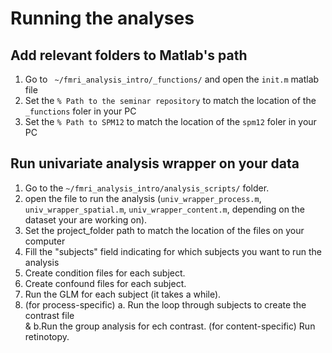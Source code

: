 # Running the analyses

## Add relevant folders to Matlab's path
1. Go to ` ~/fmri_analysis_intro/_functions/` and open the `init.m` matlab file
2. Set the `% Path to the seminar repository` to match the location of the `_functions` foler in your PC
3. Set the `% Path to SPM12` to match the location of the `spm12` foler in your PC

## Run univariate analysis wrapper on your data
1. Go to the `~/fmri_analysis_intro/analysis_scripts/` folder.
2. open the file to run the analysis (`univ_wrapper_process.m`, `univ_wrapper_spatial.m`,
   `univ_wrapper_content.m`, depending on the dataset your are working on).
3. Set the project_folder path to match the location of the files on your computer
4. Fill the "subjects" field indicating for which subjects you want to run the analysis
6. Create condition files for each subject.
7. Create confound files for each subject.
8. Run the GLM for each subject (it takes a while).
9. (for process-specific) a. Run the loop through subjects to create the contrast file \
  & b.Run the group analysis for ech contrast.
   (for content-specific) Run retinotopy. 
